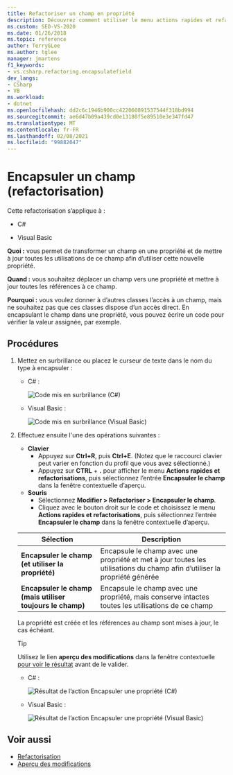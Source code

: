 ```yaml
---
title: Refactoriser un champ en propriété
description: Découvrez comment utiliser le menu actions rapides et refactorisations pour convertir un champ en propriété.
ms.custom: SEO-VS-2020
ms.date: 01/26/2018
ms.topic: reference
author: TerryGLee
ms.author: tglee
manager: jmartens
f1_keywords:
- vs.csharp.refactoring.encapsulatefield
dev_langs:
- CSharp
- VB
ms.workload:
- dotnet
ms.openlocfilehash: dd2c6c1946b900cc422060891537544f318bd994
ms.sourcegitcommit: ae6d47b09a439cd0e13180f5e89510e3e347fd47
ms.translationtype: MT
ms.contentlocale: fr-FR
ms.lasthandoff: 02/08/2021
ms.locfileid: "99882047"
---
```

# <a name="encapsulate-a-field-refactoring"></a>Encapsuler un champ (refactorisation)

Cette refactorisation s’applique à :

- C#

- Visual Basic

**Quoi :** vous permet de transformer un champ en une propriété et de mettre à jour toutes les utilisations de ce champ afin d’utiliser cette nouvelle propriété.

**Quand :** vous souhaitez déplacer un champ vers une propriété et mettre à jour toutes les références à ce champ.

**Pourquoi :** vous voulez donner à d’autres classes l’accès à un champ, mais ne souhaitez pas que ces classes dispose d’un accès direct.  En encapsulant le champ dans une propriété, vous pouvez écrire un code pour vérifier la valeur assignée, par exemple.

## <a name="how-to"></a>Procédures

1. Mettez en surbrillance ou placez le curseur de texte dans le nom du type à encapsuler :

   - C# :

       ![Code mis en surbrillance (C#)](media/encapsulate-highlight-cs.png)

   - Visual Basic :

       ![Code mis en surbrillance (Visual Basic)](media/encapsulate-highlight-vb.png)

2. Effectuez ensuite l'une des opérations suivantes :

   - **Clavier**
      - Appuyez sur **Ctrl+R**, puis **Ctrl+E**.  (Notez que le raccourci clavier peut varier en fonction du profil que vous avez sélectionné.)
      - Appuyez sur **CTRL** + **.** pour afficher le menu **Actions rapides et refactorisations**, puis sélectionnez l’entrée **Encapsuler le champ** dans la fenêtre contextuelle d’aperçu.
   - **Souris**
      - Sélectionnez **Modifier > Refactoriser > Encapsuler le champ**.
      - Cliquez avec le bouton droit sur le code et choisissez le menu **Actions rapides et refactorisations**, puis sélectionnez l’entrée **Encapsuler le champ** dans la fenêtre contextuelle d’aperçu.

   Sélection | Description
   --------- | -----------
   **Encapsuler le champ (et utiliser la propriété)** | Encapsule le champ avec une propriété et met à jour toutes les utilisations du champ afin d’utiliser la propriété générée
   **Encapsuler le champ (mais utiliser toujours le champ)** | Encapsule le champ avec une propriété, mais conserve intactes toutes les utilisations de ce champ

   La propriété est créée et les références au champ sont mises à jour, le cas échéant.

   > [!TIP]
   > Utilisez le lien **aperçu des modifications** dans la fenêtre contextuelle [pour voir le résultat](../../ide/preview-changes.md) avant de le valider.

   - C# :

      ![Résultat de l’action Encapsuler une propriété (C#)](media/encapsulate-result-cs.png)

   - Visual Basic :

      ![Résultat de l’action Encapsuler une propriété (Visual Basic)](media/encapsulate-result-vb.png)

## <a name="see-also"></a>Voir aussi

- [Refactorisation](../refactoring-in-visual-studio.md)
- [Aperçu des modifications](../../ide/preview-changes.md)
